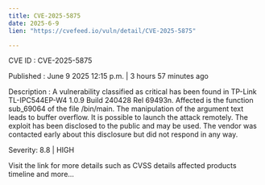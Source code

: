 ```yaml
---
title: CVE-2025-5875
date: 2025-6-9
lien: "https://cvefeed.io/vuln/detail/CVE-2025-5875"

---
```


CVE ID : CVE-2025-5875

Published :  June 9
2025
12:15 p.m. | 3 hours
57 minutes ago

Description : A vulnerability classified as critical has been found in TP-Link TL-IPC544EP-W4 1.0.9 Build 240428 Rel 69493n. Affected is the function sub_69064 of the file /bin/main. The manipulation of the argument text leads to buffer overflow. It is possible to launch the attack remotely. The exploit has been disclosed to the public and may be used. The vendor was contacted early about this disclosure but did not respond in any way.

Severity: 8.8 | HIGH

Visit the link for more details
such as CVSS details
affected products
timeline
and more...
